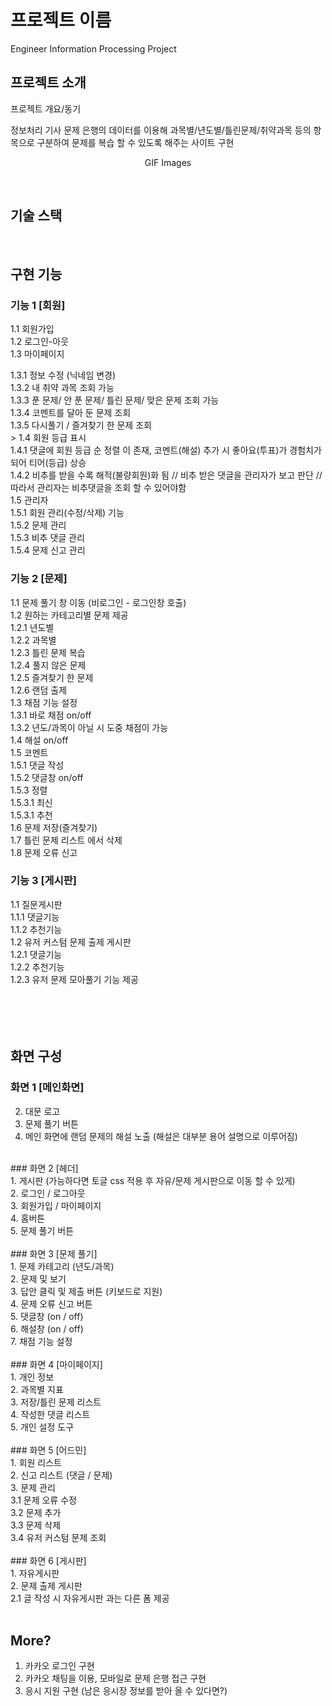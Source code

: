 # 프로젝트 이름
Engineer Information Processing Project
<!-- <p align="center">
  <br>
  <img src="./images/common/logo-sample.jpeg">
  <br>
</p> -->



## 프로젝트 소개

<p align="justify">
프로젝트 개요/동기
</p>
정보처리 기사 문제 은행의 데이터를 이용해 과목별/년도별/틀린문제/취약과목 등의 항목으로 구분하여 문제를 복습 할 수 있도록 해주는 사이트 구현

<p align="center">
GIF Images
</p>

<br>

## 기술 스택

<!-- | JavaScript | TypeScript |  React   |  Node   |
| :--------: | :--------: | :------: | :-----: |
|   ![js]    |   ![ts]    | ![react] | ![node] |
 -->
<br>

## 구현 기능

### 기능 1 [회원]
1.1 회원가입<br>
1.2 로그인-아웃<br>
1.3 마이페이지<br>
>
1.3.1 정보 수정 (닉네임 변경)<br>
1.3.2 내 취약 과목 조회 가능<br>
1.3.3 푼 문제/ 안 푼 문제/ 틀린 문제/ 맞은 문제 조회 가능<br>
1.3.4 코멘트를 달아 둔 문제 조회<br>
1.3.5 다시풀기 / 즐겨찾기 한 문제 조회<br>>
1.4 회원 등급 표시<br>
1.4.1 댓글에 회원 등급 순 정렬 이 존재, 코멘트(해설) 추가 시 좋아요(투표)가 경험치가 되어 티어(등급) 상승<br>
1.4.2 비추를 받을 수록 해적(불량회원)화 됨 // 비추 받은 댓글을 관리자가 보고 판단 // 따라서 관리자는 비추댓글을 조회 할 수 있어야함<br>
1.5 관리자<br>
1.5.1 회원 관리(수정/삭제) 기능<br>
1.5.2 문제 관리<br>
1.5.3 비추 댓글 관리<br>
1.5.4 문제 신고 관리<br>
### 기능 2 [문제]<br>
1.1 문제 풀기 창 이동 (비로그인 - 로그인창 호출)<br>
1.2 원하는 카테고리별 문제 제공<br>
1.2.1 년도별<br>
1.2.2 과목별<br>
1.2.3 틀린 문제 복습<br>
1.2.4 풀지 않은 문제<br>
1.2.5 즐겨찾기 한 문제<br>
1.2.6 랜덤 출제<br>
1.3 채점 기능 설정<br>
1.3.1 바로 채점 on/off<br>
1.3.2 년도/과목이 아닐 시 도중 채점이 가능<br>
1.4 해설 on/off<br>
1.5 코멘트<br>
1.5.1 댓글 작성<br>
1.5.2 댓글창 on/off<br>
1.5.3 정렬<br>
1.5.3.1 최신<br>
1.5.3.1 추천<br>
1.6 문제 저장(즐겨찾기)<br>
1.7 틀린 문제 리스트 에서 삭제<br>
1.8 문제 오류 신고<br>
### 기능 3 [게시판]<br>
1.1 질문게시판<br>
1.1.1 댓글기능<br>
1.1.2 추천기능<br>
1.2 유저 커스텀 문제 출제 게시판<br>
1.2.1 댓글기능<br>
1.2.2 추천기능<br>
1.2.3 유저 문제 모아풀기 기능 제공<br>
<br><br>
<br>
<br>
## 화면 구성<br>

### 화면 1 [메인화면]<br>
2. 대문 로고<br>
3. 문제 풀기 버튼<br>
4. 메인 화면에 랜덤 문제의 해설 노출 (해설은 대부분 용어 설명으로 이루어짐)<br>
<br>
### 화면 2 [헤더]<br>
1. 게시판 (가능하다면 토글 css 적용 후 자유/문제 게시판으로 이동 할 수 있게)<br>
2. 로그인 / 로그아웃<br>
3. 회원가입 / 마이페이지<br>
4. 홈버튼<br>
5. 문제 풀기 버튼<br>
<br>
### 화면 3 [문제 풀기]<br>
1. 문제 카테고리 (년도/과목)<br>
2. 문제 및 보기<br>
3. 답안 클릭 및 제출 버튼 (키보드로 지원)<br>
4. 문제 오류 신고 버튼<br>
5. 댓글창 (on / off)<br>
6. 해설창 (on / off)<br>
7. 채점 기능 설정<br>
<br>
### 화면 4 [마이페이지]<br>
1. 개인 정보<br>
2. 과목별 지표<br>
3. 저장/틀린 문제 리스트<br>
4. 작성한 댓글 리스트<br>
5. 개인 설정 도구<br>
<br>
### 화면 5 [어드민]<br>
1. 회원 리스트<br>
2. 신고 리스트 (댓글 / 문제)<br>
3. 문제 관리<br>
3.1 문제 오류 수정<br>
3.2 문제 추가<br>
3.3 문제 삭제<br>
3.4 유저 커스텀 문제 조회<br>
  <br>
### 화면 6 [게시판]<br>
1. 자유게시판<br>
2. 문제 출제 게시판<br>
2.1 글 작성 시 자유게시판 과는 다른 폼 제공<br>
<br>


## More?<br>
1. 카카오 로그인 구현<br>
2. 카카오 채팅을 이용, 모바일로 문제 은행 접근 구현<br>
3. 응시 지원 구현 (남은 응시장 정보를 받아 올 수 있다면?)<br>
<p align="justify">

</p>

<br>




